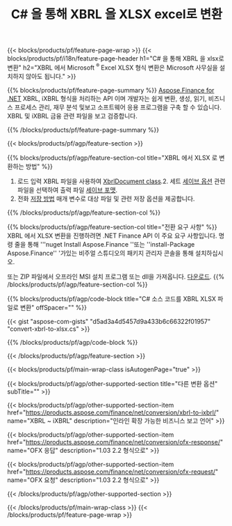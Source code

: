 ﻿---
title: C# 을 통해 XBRL 을 XLSX excel로 변환
description: XBRL 에 대한 샘플 코드 엑셀 XLSX C# 변환. .NET 기반 응용 프로그램 내에서 배치 XBRL 파일에 XLSX 변환을 위해 API 예제 코드를 사용합니다. 
url: /ko/net/conversion/xbrl-to-xlsx/
family: finance
platformtag: net
feature: conversion
informat: XBRL
outformat: XLSX
otherformats: iXBRL
---
{{< blocks/products/pf/feature-page-wrap >}}
{{< blocks/products/pf/i18n/feature-page-header h1="C# 을 통해 XBRL 을 xlsx로 변환" h2="XBRL 에서 Microsoft <sup>® </sup> Excel XLSX 형식 변환은 Microsoft 사무실을 설치하지 않아도 됩니다." >}}

{{% blocks/products/pf/feature-page-summary %}}
[Aspose.Finance for .NET](https://products.aspose.com/finance/net/) XBRL, iXBRL 형식을 처리하는 API 이며 개발자는 쉽게 변환, 생성, 읽기, 비즈니스 프로세스 관리, 재무 분석 및보고 소프트웨어 응용 프로그램을 구축 할 수 있습니다. XBRL 및 iXBRL 금융 관련 파일을 보고 검증합니다. 

{{% /blocks/products/pf/feature-page-summary %}}

{{< blocks/products/pf/agp/feature-section >}}

{{% blocks/products/pf/agp/feature-section-col title="XBRL 에서 XLSX 로 변환하는 방법" %}}
1. 로드 입력 XBRL 파일을 사용하여 [XbrlDocument class](https://apireference.aspose.com/finance/net/aspose.finance.xbrl/xbrldocument).2. 세트 [세이브 옵션](https://apireference.aspose.com/finance/net/aspose.finance.xbrl/saveoptions) 관련 파일을 선택하여 출력 파일 [세이브 포맷](https://apireference.aspose.com/finance/net/aspose.finance.xbrl/saveformat).
3. 전화 [저장 방법](https://apireference.aspose.com/finance/net/aspose.finance.xbrl.xbrldocument/save/methods/2) 매개 변수로 대상 파일 및 관련 저장 옵션을 제공합니다.

{{% /blocks/products/pf/agp/feature-section-col %}}

{{% blocks/products/pf/agp/feature-section-col title="전환 요구 사항" %}}
XBRL 에서 XLSX 변환을 진행하려면 .NET Finance API 이 주요 요구 사항입니다. 명령 줄을 통해 '''nuget Install Aspose.Finance ''또는 ''install-Package Aspose.Finance'' '가있는 비주얼 스튜디오의 패키지 관리자 콘솔을 통해 설치하십시오.

또는 ZIP 파일에서 오프라인 MSI 설치 프로그램 또는 dll을 가져옵니다. [다운로드](https://downloads.aspose.com/finance/net).
{{% /blocks/products/pf/agp/feature-section-col %}}

{{% blocks/products/pf/agp/code-block title="C# 소스 코드를 XBRL XLSX 파일로 변환" offSpacer="" %}}

{{< gist "aspose-com-gists" "d5ad3a4d5457d9a433b6c66322f01957" "convert-xbrl-to-xlsx.cs" >}}

{{% /blocks/products/pf/agp/code-block %}}

{{< /blocks/products/pf/agp/feature-section >}}

{{< blocks/products/pf/main-wrap-class isAutogenPage="true" >}}

{{< blocks/products/pf/agp/other-supported-section title="다른 변환 옵션" subTitle="" >}}

{{< blocks/products/pf/agp/other-supported-section-item href="https://products.aspose.com/finance/net/conversion/xbrl-to-ixbrl/" name="XBRL ~ iXBRL" description="인라인 확장 가능한 비즈니스 보고 언어" >}}

{{< blocks/products/pf/agp/other-supported-section-item href="https://products.aspose.com/finance/net/conversion/ofx-response/" name="OFX 응답" description="1.03 2.2 형식으로" >}}

{{< blocks/products/pf/agp/other-supported-section-item href="https://products.aspose.com/finance/net/conversion/ofx-request/" name="OFX 요청" description="1.03 2.2 형식으로" >}}

{{< /blocks/products/pf/agp/other-supported-section >}}

{{< /blocks/products/pf/main-wrap-class >}}
{{< /blocks/products/pf/feature-page-wrap >}}
